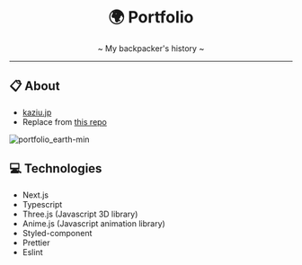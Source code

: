 <h1 align="center">
    🌍 Portfolio
</h1>
<p align="center">~ My backpacker's history ~</p>

---
## 📋 About
- [kaziu.jp](https://kaziu.jp)  
- Replace from [this repo](https://github.com/kazoogon/website)


![portfolio_earth-min](https://user-images.githubusercontent.com/24407811/154156364-b3d65be3-8619-47fb-a547-1a74670b07fd.gif)


## 💻 Technologies
- Next.js
- Typescript
- Three.js (Javascript 3D library)
- Anime.js (Javascript animation library)
- Styled-component
- Prettier
- Eslint

##
